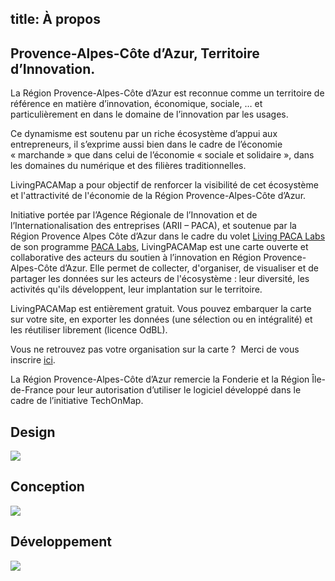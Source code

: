 title: <i class="icon icon-info"></i>À propos
----
<h2>Provence-Alpes-Côte d’Azur, Territoire d’Innovation.</h2>
<p>
La Région Provence-Alpes-Côte d’Azur est reconnue comme un territoire de référence en matière d’innovation, économique, sociale, …  et particulièrement en dans le domaine de l’innovation par les usages.
</p>
<p>
Ce dynamisme est soutenu par un riche écosystème d’appui aux entrepreneurs, il s’exprime aussi bien dans le cadre de l’économie « marchande » que dans celui de l’économie « sociale et solidaire », dans les domaines du numérique et des filières traditionnelles.
</p>
<p>
LivingPACAMap a pour objectif de renforcer la visibilité de cet écosystème et l'attractivité de l'économie de la Région Provence-Alpes-Côte d’Azur.
</p>
<p>
Initiative portée par l’Agence Régionale de l’Innovation et de l’Internationalisation des entreprises (ARII – PACA), et soutenue par la Région Provence Alpes Côte d’Azur dans le cadre du volet <a href="http://emergences-numeriques.regionpaca.fr/innovation-et-economie-numeriques/programme-paca-labs-2014-2020.html">Living PACA Labs</a> de son programme <a href="http://emergences-numeriques.regionpaca.fr/innovation-et-economie-numeriques/programme-paca-labs-2014-2020.html">PACA Labs</a>, LivingPACAMap est une carte ouverte et collaborative des acteurs du soutien à l’innovation en Région Provence-Alpes-Côte d’Azur. Elle permet de collecter, d'organiser, de visualiser et de partager les données sur les acteurs de l'écosystème : leur diversité, les activités qu'ils développent, leur implantation sur le territoire.
</p>
<p>
LivingPACAMap est entièrement gratuit. Vous pouvez embarquer la carte sur votre site, en exporter les données (une sélection ou en intégralité) et les réutiliser librement (licence OdBL).
</p>
<p>
Vous ne retrouvez pas votre organisation sur la carte ?  Merci de vous inscrire <a href="#" data-action="inscription">ici</a>.
</p>
<p>
La Région Provence-Alpes-Côte d’Azur remercie la Fonderie et la Région Île-de-France pour leur autorisation d’utiliser le logiciel développé dans le cadre de l’initiative TechOnMap.
</p>

<div class="row text-center about">
    <div class="col-xs-4 with-border with-border-right umx">
        <h2>Design</h2>
        <a href="http://www.regionpaca.fr/" target="_blank"><img src="images/region-paca.png" border="0" /></a>
    </div>
    <div class="col-xs-4 with-border with-border-right">
        <h2>Conception</h2>
        <a href="http://www.lafonderie-idf.fr/" target="_blank"><img src="images/la-fonderie.png" border="0" /></a>
   </div>
    <div class="col-xs-4 with-border umx">
        <h2>Développement</h2>
        <a href="http://ubimix.com" target="_blank"><img src="images/ubimix.png" border="0" /></a>
    </div>
</div>
